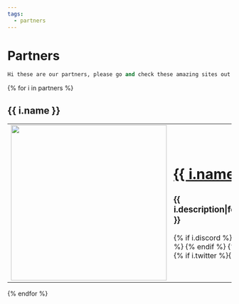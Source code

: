 ```yaml
---
tags:
  - partners
---
```


<link href='https://unpkg.com/boxicons@2.0.9/css/boxicons.min.css' rel='stylesheet'>

# Partners

```python
Hi these are our partners, please go and check these amazing sites out!
```

<script async="async" data-cfasync="false" src="//pl17523944.highperformancegate.com/86bde6f923ad7ce4a09df3fd7396a340/invoke.js"></script>
<div id="container-86bde6f923ad7ce4a09df3fd7396a340"></div>

{% for i in partners %}
## __{{ i.name }}__
<table {% if i.shadow %}style="box-shadow: 5px 5px 5px 5px {{i.shadow}};"{% endif %}>
  <tr>
    <td><img src="{{ i.logo or i.profile_logo }}" loading="lazy" width="350px" {% if not i.no_round %}style="border-radius: 50%;"{% endif %}></td>
    <td>
    <a title="{{ i.name }}" href="{{ i.website }}" target="_blank"><h1><strong>{{ i.name }}</strong></h1></a>
    <h3>{{ i.description|format_description|safe }}</h3>
    {% if i.discord %}
    <a title="{{ i.name|capitalize }} Discord" href="{{ i.discord }}" target="_blank"><i class='bx bxl-discord' style="font-size: 40px; color: #5865F2;"></i></a>
    {% endif %}
    {% if i.website %}
    <a title="{{ i.name|capitalize }} Website" href="{{ i.website }}" target="_blank"><i class='bx bx-globe' style="font-size: 40px;"></i></a>
    {% endif %}
    {% if i.invite %}<a title="{{ i.name }} Invite Link" href="{{ i.invite }}" target="_blank"><i class='bx bx-link' style="font-size: 40px;"></i></a>{% endif %}
    {% if i.twitter %}<a title="{{ i.name }} Twitter Account" href="{{ i.twitter }}" target="_blank"><i class='bx bxl-twitter' style="font-size: 40px; color: #00acee;"></i></a>{% endif %}
    </td>
  </tr>
</table>
{% endfor %}



<script src="https://unpkg.com/boxicons@2.0.9/dist/boxicons.js"></script>
